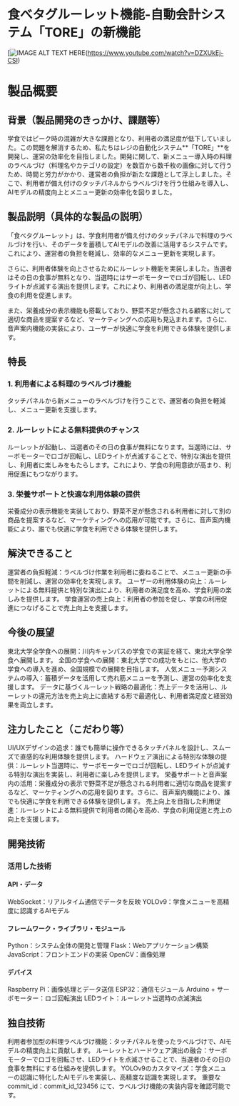 # 食べタグルーレット機能-自動会計システム「TORE」の新機能 #

[![IMAGE ALT TEXT HERE]([https://github.com/user-attachments/assets/6c739cc8-9787-4418-b9a9-671c5a8cbe23])(https://www.youtube.com/watch?v=DZXUkEj-CSI)


# 製品概要 #

## 背景（製品開発のきっかけ、課題等） #
学食ではピーク時の混雑が大きな課題となり、利用者の満足度が低下していました。この問題を解消するため、私たちはレジの自動化システム**「TORE」**を開発し、運営の効率化を目指しました。開発に関して、新メニュー導入時の料理のラベルづけ（料理名やカテゴリの設定）を数百から数千枚の画像に対して行うため、時間と労力がかかり、運営者の負担が新たな課題として浮上しました。そこで、利用者が備え付けのタッチパネルからラベルづけを行う仕組みを導入し、AIモデルの精度向上とメニュー更新の効率化を図りました。

## 製品説明（具体的な製品の説明） #
「食べタグルーレット」は、学食利用者が備え付けのタッチパネルで料理のラベルづけを行い、そのデータを蓄積してAIモデルの改善に活用するシステムです。これにより、運営者の負担を軽減し、効率的なメニュー更新を実現します。

さらに、利用者体験を向上させるためにルーレット機能を実装しました。当選者はその日の食事が無料となり、当選時にはサーボモーターでロゴが回転し、LEDライトが点滅する演出を提供します。これにより、利用者の満足度が向上し、学食の利用を促進します。

また、栄養成分の表示機能も搭載しており、野菜不足が懸念される顧客に対して適切な商品を提案するなど、マーケティングへの応用も見込まれます。さらに、音声案内機能の実装により、ユーザーが快適に学食を利用できる体験を提供します。

## 特長 #
### 1. 利用者による料理のラベルづけ機能 #
タッチパネルから新メニューのラベルづけを行うことで、運営者の負担を軽減し、メニュー更新を支援します。

### 2. ルーレットによる無料提供のチャンス #
ルーレットが起動し、当選者のその日の食事が無料になります。当選時には、サーボモーターでロゴが回転し、LEDライトが点滅することで、特別な演出を提供し、利用者に楽しみをもたらします。これにより、学食の利用意欲が高まり、利用促進にもつながります。

### 3. 栄養サポートと快適な利用体験の提供 #
栄養成分の表示機能を実装しており、野菜不足が懸念される利用者に対して別の商品を提案するなど、マーケティングへの応用が可能です。さらに、音声案内機能により、誰でも快適に学食を利用できる体験を提供します。

## 解決できること #
運営者の負担軽減：ラベルづけ作業を利用者に委ねることで、メニュー更新の手間を削減し、運営の効率化を実現します。
ユーザーの利用体験の向上：ルーレットによる無料提供と特別な演出により、利用者の満足度を高め、学食利用の楽しみを提供します。
学食運営の売上向上：利用者の参加を促し、学食の利用促進につなげることで売上向上を支援します。

## 今後の展望 #
東北大学全学食への展開：川内キャンパスの学食での実証を経て、東北大学全学食へ展開します。
全国の学食への展開：東北大学での成功をもとに、他大学の学食への導入を進め、全国規模での展開を目指します。
人気メニュー予測システムの導入：蓄積データを活用して売れ筋メニューを予測し、運営の効率化を支援します。
データに基づくルーレット戦略の最適化：売上データを活用し、ルーレットの還元方法を売上向上に直結する形で最適化し、利用者満足度と経営効果を両立します。

## 注力したこと（こだわり等） #
UI/UXデザインの追求：誰でも簡単に操作できるタッチパネルを設計し、スムーズで直感的な利用体験を提供します。
ハードウェア演出による特別な体験の提供：ルーレット当選時に、サーボモーターでロゴが回転し、LEDライトが点滅する特別な演出を実装し、利用者に楽しみを提供します。
栄養サポートと音声案内の活用：栄養成分の表示で野菜不足が懸念される利用者に適切な商品を提案するなど、マーケティングへの応用を図ります。さらに、音声案内機能により、誰でも快適に学食を利用できる体験を提供します。
売上向上を目指した利用促進：ルーレットによる無料提供で利用者の関心を高め、学食の利用促進と売上の向上を支援します。
## 開発技術 #

### 活用した技術 #

#### API・データ #

WebSocket：リアルタイム通信でデータを反映
YOLOv9：学食メニューを高精度に認識するAIモデル
#### フレームワーク・ライブラリ・モジュール #

Python：システム全体の開発と管理
Flask：Webアプリケーション構築
JavaScript：フロントエンドの実装
OpenCV：画像処理
#### デバイス #

Raspberry Pi：画像処理とデータ送信
ESP32：通信モジュール
Arduino + サーボモーター：ロゴ回転演出
LEDライト：ルーレット当選時の点滅演出
## 独自技術 #

利用者参加型の料理ラベルづけ機能：タッチパネルを使ったラベルづけで、AIモデルの精度向上に貢献します。
ルーレットとハードウェア演出の融合：サーボモーターでロゴを回転させ、LEDライトを点滅させることで、当選者のその日の食事を無料にする仕組みを提供します。
YOLOv9のカスタマイズ：学食メニューの認識に特化したAIモデルを実装し、高精度な認識を実現します。
重要なcommit_id：commit_id_123456 にて、ラベルづけ機能の実装内容を確認可能です。
